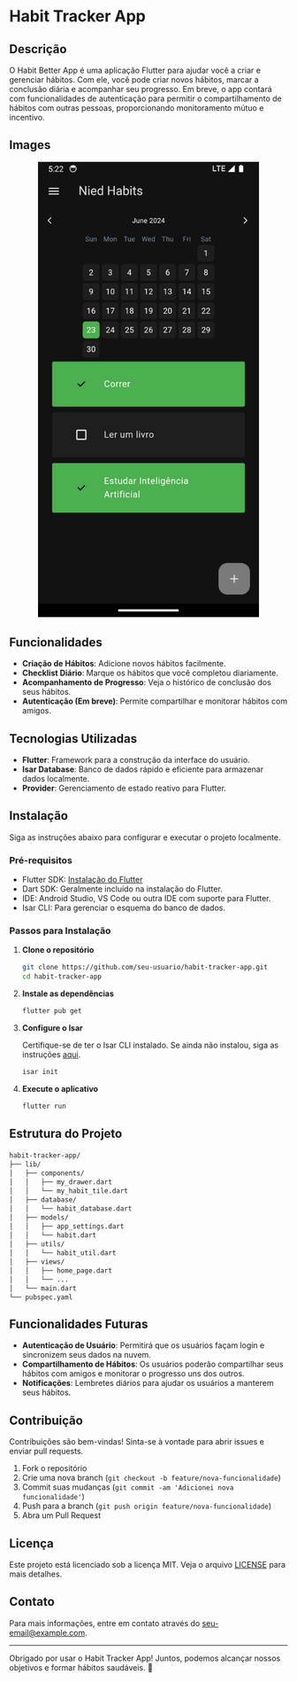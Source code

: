 # Habit Tracker App

## Descrição

O Habit Better App é uma aplicação Flutter para ajudar você a criar e gerenciar hábitos. Com ele, você pode criar novos hábitos, marcar a conclusão diária e acompanhar seu progresso. Em breve, o app contará com funcionalidades de autenticação para permitir o compartilhamento de hábitos com outras pessoas, proporcionando monitoramento mútuo e incentivo.

## Images

<p align="center">
<img src="home.png" alt="App image" width=400>     
</p>

## Funcionalidades

- **Criação de Hábitos**: Adicione novos hábitos facilmente.
- **Checklist Diário**: Marque os hábitos que você completou diariamente.
- **Acompanhamento de Progresso**: Veja o histórico de conclusão dos seus hábitos.
- **Autenticação (Em breve)**: Permite compartilhar e monitorar hábitos com amigos.

## Tecnologias Utilizadas

- **Flutter**: Framework para a construção da interface do usuário.
- **Isar Database**: Banco de dados rápido e eficiente para armazenar dados localmente.
- **Provider**: Gerenciamento de estado reativo para Flutter.

## Instalação

Siga as instruções abaixo para configurar e executar o projeto localmente.

### Pré-requisitos

- Flutter SDK: [Instalação do Flutter](https://flutter.dev/docs/get-started/install)
- Dart SDK: Geralmente incluído na instalação do Flutter.
- IDE: Android Studio, VS Code ou outra IDE com suporte para Flutter.
- Isar CLI: Para gerenciar o esquema do banco de dados.

### Passos para Instalação

1. **Clone o repositório**

   ```bash
   git clone https://github.com/seu-usuario/habit-tracker-app.git
   cd habit-tracker-app
   ```

2. **Instale as dependências**

   ```bash
   flutter pub get
   ```

3. **Configure o Isar**

   Certifique-se de ter o Isar CLI instalado. Se ainda não instalou, siga as instruções [aqui](https://isar.dev/cli).

   ```bash
   isar init
   ```

4. **Execute o aplicativo**

   ```bash
   flutter run
   ```

## Estrutura do Projeto

```
habit-tracker-app/
├── lib/
│   ├── components/
│   │   ├── my_drawer.dart
│   │   └── my_habit_tile.dart
│   ├── database/
│   │   └── habit_database.dart
│   ├── models/
│   │   ├── app_settings.dart
│   │   └── habit.dart
│   ├── utils/
│   │   └── habit_util.dart
│   ├── views/
│   │   ├── home_page.dart
│   │   └── ...
│   └── main.dart
└── pubspec.yaml
```

## Funcionalidades Futuras

- **Autenticação de Usuário**: Permitirá que os usuários façam login e sincronizem seus dados na nuvem.
- **Compartilhamento de Hábitos**: Os usuários poderão compartilhar seus hábitos com amigos e monitorar o progresso uns dos outros.
- **Notificações**: Lembretes diários para ajudar os usuários a manterem seus hábitos.

## Contribuição

Contribuições são bem-vindas! Sinta-se à vontade para abrir issues e enviar pull requests.

1. Fork o repositório
2. Crie uma nova branch (`git checkout -b feature/nova-funcionalidade`)
3. Commit suas mudanças (`git commit -am 'Adicionei nova funcionalidade'`)
4. Push para a branch (`git push origin feature/nova-funcionalidade`)
5. Abra um Pull Request

## Licença

Este projeto está licenciado sob a licença MIT. Veja o arquivo [LICENSE](LICENSE) para mais detalhes.

## Contato

Para mais informações, entre em contato através do [seu-email@example.com](mailto:seu-email@example.com).

---

Obrigado por usar o Habit Tracker App! Juntos, podemos alcançar nossos objetivos e formar hábitos saudáveis. 🚀
